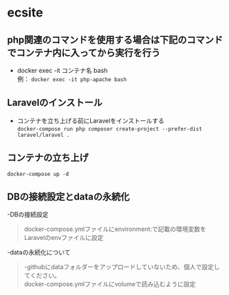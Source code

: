 # ecsite

## php関連のコマンドを使用する場合は下記のコマンドでコンテナ内に入ってから実行を行う
- docker exec -it コンテナ名 bash <br>
例： `docker exec -it php-apache bash`<br>

## Laravelのインストール
- コンテナを立ち上げる前にLaravelをインストールする<br>
`docker-compose run php composer create-project --prefer-dist laravel/laravel .`<br>

## コンテナの立ち上げ
`docker-compose up -d`<br>

## DBの接続設定とdataの永続化
-DBの接続設定<br>
> docker-compose.ymlファイルにenvironment:で記載の環境変数をLaravelのenvファイルに設定<br>

-dataの永続化について
> -githubにdataフォルダーをアップロードしていないため、個人で設定してください。<br>
> docker-compose.ymlファイルにvolumeで読み込むように設定<br>
